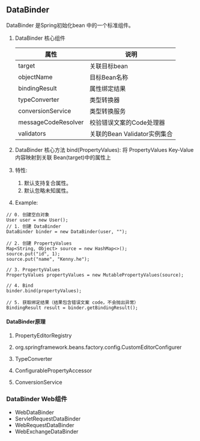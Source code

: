 ## DataBinder
DataBinder 是Spring初始化bean 中的一个标准组件。
1. DataBinder 核心组件
   
    |属性|说明|
    |---|---|
    |target|关联目标bean|
    |objectName|目标Bean名称|
    |bindingResult|属性绑定结果|
    |typeConverter|类型转换器|
    |conversionService|类型转换服务|
    |messageCodeResolver|校验错误文案的Code处理器|
    |validators|关联的Bean Validator实例集合|    

2. DataBinder 核心方法
    bind(PropertyValues): 将 PropertyValues Key-Value 内容映射到关联 Bean(target)中的属性上
3. 特性:
    1. 默认支持复合属性。
    2. 默认忽略未知属性。
4. Example:
```
// 0. 创建空白对象
User user = new User();
// 1. 创建 DataBinder
DataBinder binder = new DataBinder(user, "");

// 2. 创建 PropertyValues
Map<String, Object> source = new HashMap<>();
source.put("id", 1);
source.put("name", "Kenny.he");

// 3. PropertyValues
PropertyValues propertyValues = new MutablePropertyValues(source);

// 4. Bind 
binder.bind(propertyValues);

// 5. 获取绑定结果（结果包含错误文案 code，不会抛出异常）
BindingResult result = binder.getBindingResult();
```

#### DataBinder原理
1. PropertyEditorRegistry

2. org.springframework.beans.factory.config.CustomEditorConfigurer


3. TypeConverter

4. ConfigurablePropertyAccessor

5. ConversionService


### DataBinder Web组件
- WebDataBinder
- ServletRequestDataBinder
- WebRequestDataBinder
- WebExchangeDataBinder